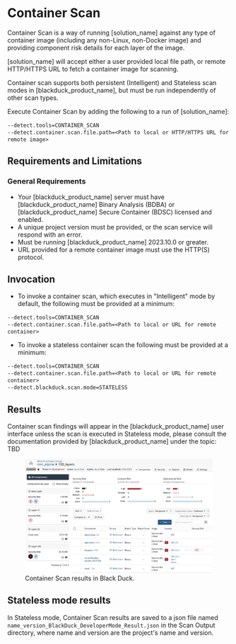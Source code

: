 # Container Scan

Container Scan is a way of running [solution_name] against any type of container image (including any non-Linux, non-Docker image) and providing component risk details for each layer of the image.

[solution_name] will accept either a user provided local file path, or remote HTTP/HTTPS URL to fetch a container image for scanning.

Container scan supports both persistent (Intelligent) and Stateless scan modes in [blackduck_product_name], but must be run independently of other scan types.

Execute Container Scan by adding the following to a run of [solution_name]:
````
--detect.tools=CONTAINER_SCAN
--detect.container.scan.file.path=<Path to local or HTTP/HTTPS URL for remote image>
````

## Requirements and Limitations

### General Requirements
 * Your [blackduck_product_name] server must have [blackduck_product_name] Binary Analysis (BDBA) or [blackduck_product_name] Secure Container (BDSC) licensed and enabled.
 * A unique project version must be provided, or the scan service will respond with an error.
 * Must be running [blackduck_product_name] 2023.10.0 or greater.
 * URL provided for a remote container image must use the HTTP(S) protocol.
 
## Invocation
 * To invoke a container scan, which executes in "Intelligent" mode by default, the following must be provided at a minimum:   
 ```
--detect.tools=CONTAINER_SCAN
--detect.container.scan.file.path=<Path to local or URL for remote container>
```
	
* To invoke a stateless container scan the following must be provided at a minimum:   
```
--detect.tools=CONTAINER_SCAN
--detect.container.scan.file.path=<Path to local or URL for remote container>
--detect.blackduck.scan.mode=STATELESS
```

## Results

Container scan findings will appear in the [blackduck_product_name] user interface unless the scan is executed in Stateless mode, please consult the documentation provided by [blackduck_product_name] under the topic: TBD
<!-- TBD Reference link directly to [blackduck_product_name] Docs once they are available
<xref href="ContainerScans.dita" scope="peer">Container scans
<data name="facets" value="pubname=bd-hub"/>
-->
<figure>
    <img src="images/containerscan.png"
         alt="Container Scan Results">
    <figcaption>Container Scan results in Black Duck.</figcaption>
</figure>

## Stateless mode results

In Stateless mode, Container Scan results are saved to a json file named `name_version_BlackDuck_DeveloperMode_Result.json` in the Scan Output directory, where name and version are the project's name and version.
